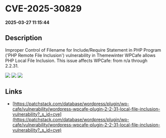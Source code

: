 # CVE-2025-30829

**2025-03-27 11:15:44**

## Description
Improper Control of Filename for Include/Require Statement in PHP Program ('PHP Remote File Inclusion') vulnerability in Themewinter WPCafe allows PHP Local File Inclusion. This issue affects WPCafe: from n/a through 2.2.31.

![](https://img.shields.io/static/v1?label=Score&message=7.5&color=red)
![](https://img.shields.io/static/v1?label=Severity&message=HIGH&color=red)
![](https://img.shields.io/static/v1?label=CWE&message=RFI&color=green)

## Links
- [https://patchstack.com/database/wordpress/plugin/wp-cafe/vulnerability/wordpress-wpcafe-plugin-2-2-31-local-file-inclusion-vulnerability?_s_id=cve](https://patchstack.com/database/wordpress/plugin/wp-cafe/vulnerability/wordpress-wpcafe-plugin-2-2-31-local-file-inclusion-vulnerability?_s_id=cve)
